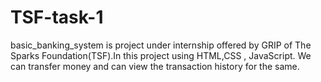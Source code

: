# TSF-task-1
basic_banking_system is project under internship offered by GRIP of The Sparks Foundation(TSF).In this project using HTML,CSS , JavaScript. We can transfer money and can view the transaction history for the same.
